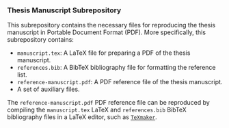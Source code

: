 ### Thesis Manuscript Subrepository
This subrepository contains the necessary files for reproducing the thesis manuscript in Portable Document Format (PDF). More specifically, this subrepository contains: 

* `manuscript.tex`: A LaTeX file for preparing a PDF of the thesis manuscript. 
* `references.bib`: A BibTeX bibliography file for formatting the reference list.   
* `reference-manuscript.pdf`: A PDF reference file of the thesis manuscript. 
* A set of auxiliary files. 

The `reference-manuscript.pdf` PDF reference file can be reproduced by compiling the `manuscript.tex` LaTeX and `references.bib` BibTeX bibliography files in a LaTeX editor, such as [`TeXmaker`](https://www.xm1math.net/texmaker/).
